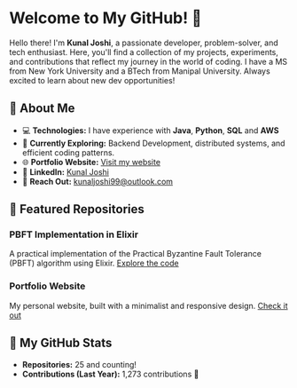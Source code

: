 # Welcome to My GitHub! 👋

Hello there! I'm **Kunal Joshi**, a passionate developer, problem-solver, and tech enthusiast. Here, you'll find a collection of my projects, experiments, and contributions that reflect my journey in the world of coding.
I have a MS from New York University and a BTech from Manipal University. Always excited to learn about new dev opportunities!

## 🚀 About Me
- 💻 **Technologies:** I have experience with **Java**, **Python**, **SQL** and **AWS** 
- 🌱 **Currently Exploring:** Backend Development, distributed systems, and efficient coding patterns.
- 🌐 **Portfolio Website:** [Visit my website](www.kjoshi.dev)
- 💼 **LinkedIn:** [Kunal Joshi](https://www.linkedin.com/in/kjoshi99/)
- 📧 **Reach Out:** kunaljoshi99@outlook.com

## 📂 Featured Repositories
### **PBFT Implementation in Elixir**
A practical implementation of the Practical Byzantine Fault Tolerance (PBFT) algorithm using Elixir. [Explore the code](https://github.com/HayWiir/pbft-impl)

### **Portfolio Website**
My personal website, built with a minimalist and responsive design. [Check it out](https://github.com/HayWiir/PortfolioWebsite)

## 🔧 My GitHub Stats
- **Repositories:** 25 and counting!
- **Contributions (Last Year):** 1,273 contributions 🎉
